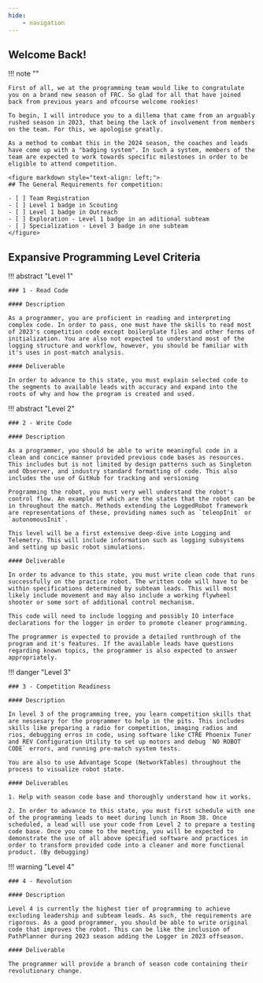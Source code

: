 ```yaml
---
hide: 
    - navigation
---
```


## Welcome Back!

!!! note ""

    First of all, we at the programming team would like to congratulate you on a brand new season of FRC. So glad for all that have joined back from previous years and ofcourse welcome rookies!

    To begin, I will introduce you to a dillema that came from an arguably rushed season in 2023, that being the lack of involvement from members on the team. For this, we apologise greatly. 

    As a method to combat this in the 2024 season, the coaches and leads have come up with a "badging system". In such a system, members of the team are expected to work towards specific milestones in order to be eligible to attend competition.

    <figure markdown style="text-align: left;">
    ## The General Requirements for competition:

    - [ ] Team Registration
    - [ ] Level 1 badge in Scouting
    - [ ] Level 1 badge in Outreach
    - [ ] Exploration - Level 1 badge in an aditional subteam
    - [ ] Specialization - Level 3 badge in one subteam
    </figure>

## Expansive Programming Level Criteria

!!! abstract "Level 1"

    ### 1 - Read Code

    #### Description

    As a programmer, you are proficient in reading and interpreting complex code. In order to pass, one must have the skills to read most of 2023's competition code except boilerplate files and other forms of initialization. You are also not expected to understand most of the logging structure and workflow, however, you should be familiar with it's uses in post-match analysis.

    #### Deliverable

    In order to advance to this state, you must explain selected code to the segments to available leads with accuracy and expand into the roots of why and how the program is created and used.

!!! abstract "Level 2"

    ### 2 - Write Code

    #### Description

    As a programmer, you should be able to write meaningful code in a clean and concice manner provided previous code bases as resources. This includes but is not limited by design patterns such as Singleton and Observer, and industry standard formatting of code. This also includes the use of GitHub for tracking and versioning

    Programming the robot, you must very well understand the robot's control flow. An example of which are the states that the robot can be in throughout the match. Methods extending the LoggedRobot framework are representations of these, providing names such as `teleopInit` or `autonomousInit`.

    This level will be a first extensive deep-dive into Logging and Telemetry. This will include information such as logging subsystems and setting up basic robot simulations.

    #### Deliverable

    In order to advance to this state, you must write clean code that runs successfully on the practice robot. The written code will have to be within specifications determined by subteam leads. This will most likely include movement and may also include a working flywheel shooter or some sort of additional control mechanism.

    This code will need to include logging and possibly IO interface declarations for the logger in order to promote cleaner programming.

    The programmer is expected to provide a detailed runthrough of the program and it's features. If the available leads have questions regarding known topics, the programmer is also expected to answer appropriately. 

!!! danger "Level 3"

    ### 3 - Competition Readiness

    #### Description

    In level 3 of the programming tree, you learn competition skills that are nessesary for the programmer to help in the pits. This includes skills like preparing a radio for competition, imaging radios and rios, debugging erros in code, using software like CTRE Phoenix Tuner and REV Configuration Utility to set up motors and debug `NO ROBOT CODE` errors, and running pre-match system tests.

    You are also to use Advantage Scope (NetworkTables) throughout the process to visualize robot state.

    #### Deliverables

    1. Help with season code base and thoroughly understand how it works.

    2. In order to advance to this state, you must first schedule with one of the programming leads to meet during lunch in Room 38. Once scheduled, a lead will use your code from Level 2 to prepare a testing code base. Once you come to the meeting, you will be expected to demonstrate the use of all above specified software and practices in order to transform provided code into a cleaner and more functional product. (By debugging)

!!! warning "Level 4"

    ### 4 - Revolution

    #### Description

    Level 4 is currently the highest tier of programming to achieve excluding leadership and subteam leads. As such, the requirements are rigorous. As a good programmer, you should be able to write original code that improves the robot. This can be like the inclusion of PathPlanner during 2023 season adding the Logger in 2023 offseason.

    #### Deliverable

    The programmer will provide a branch of season code containing their revolutionary change.